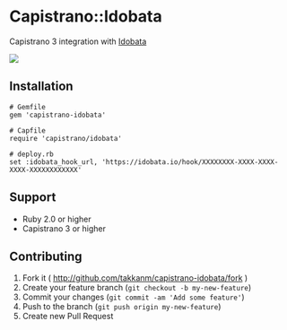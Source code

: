 # Capistrano::Idobata

Capistrano 3 integration with [Idobata](http://idobata.io)

![](https://f.cloud.github.com/assets/43500/2460021/a57d4620-af64-11e3-83fe-f7c09d92f66d.png)


## Installation

```
# Gemfile
gem 'capistrano-idobata'
```

```
# Capfile
require 'capistrano/idobata'
```

```
# deploy.rb
set :idobata_hook_url, 'https://idobata.io/hook/XXXXXXXX-XXXX-XXXX-XXXX-XXXXXXXXXXXX'
```

## Support

- Ruby 2.0 or higher
- Capistrano 3 or higher

## Contributing

1. Fork it ( http://github.com/takkanm/capistrano-idobata/fork )
2. Create your feature branch (`git checkout -b my-new-feature`)
3. Commit your changes (`git commit -am 'Add some feature'`)
4. Push to the branch (`git push origin my-new-feature`)
5. Create new Pull Request
